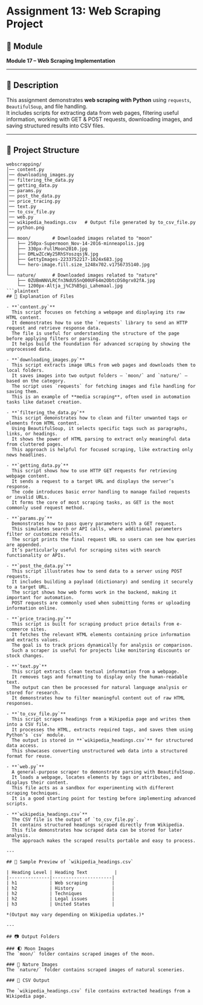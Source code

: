 # Assignment 13: Web Scraping Project  

## 📌 Module  
**Module 17 – Web Scraping Implementation**  

---

## 📄 Description  
This assignment demonstrates **web scraping with Python** using `requests`, `BeautifulSoup`, and file handling.  
It includes scripts for extracting data from web pages, filtering useful information, working with GET & POST requests, downloading images, and saving structured results into CSV files.  

---

## 📂 Project Structure  

```plaintext
webscrapping/
│── content.py
│── downloading_images.py
│── filtering_the_data.py
│── getting_data.py
│── params.py
│── post_the_data.py
│── price_tracing.py
│── text.py
│── to_csv_file.py
│── web.py
│── wikipedia_headings.csv   # Output file generated by to_csv_file.py
│── python.png
│
├── moon/        # Downloaded images related to "moon"
│   ├── 250px-Supermoon_Nov-14-2016-minneapolis.jpg
│   ├── 330px-FullMoon2010.jpg
│   ├── DMLwZCcWy25RhSYoszqsjN.jpg
│   ├── GettyImages-2233752217-1024x683.jpg
│   └── hero-image.fill.size_1248x702.v1756735140.jpg
│
└── nature/      # Downloaded images related to "nature"
    ├── 0ZUBmNNVLRCfn3NdU55nQ00UF64m2ObtcDS0grx02fA.jpg
    └── 1200px-Altja_j%C3%B5gi_Lahemaal.jpg
```plaintext
## 📝 Explanation of Files  

- **`content.py`**  
  This script focuses on fetching a webpage and displaying its raw HTML content.  
  It demonstrates how to use the `requests` library to send an HTTP request and retrieve response data.  
  The file is useful for understanding the structure of the page before applying filters or parsing.  
  It helps build the foundation for advanced scraping by showing the unprocessed data.  

- **`downloading_images.py`**  
  This script extracts image URLs from web pages and downloads them to local folders.  
  It saves images into two output folders – `moon/` and `nature/` – based on the category.  
  The script uses `requests` for fetching images and file handling for saving them.  
  This is an example of **media scraping**, often used in automation tasks like dataset creation.  

- **`filtering_the_data.py`**  
  This script demonstrates how to clean and filter unwanted tags or elements from HTML content.  
  Using BeautifulSoup, it selects specific tags such as paragraphs, links, or headings.  
  It shows the power of HTML parsing to extract only meaningful data from cluttered pages.  
  This approach is helpful for focused scraping, like extracting only news headlines.  

- **`getting_data.py`**  
  This script shows how to use HTTP GET requests for retrieving webpage content.  
  It sends a request to a target URL and displays the server’s response.  
  The code introduces basic error handling to manage failed requests or invalid URLs.  
  It forms the core of most scraping tasks, as GET is the most commonly used request method.  

- **`params.py`**  
  Demonstrates how to pass query parameters with a GET request.  
  This simulates search or API calls, where additional parameters filter or customize results.  
  The script prints the final request URL so users can see how queries are appended.  
  It’s particularly useful for scraping sites with search functionality or APIs.  

- **`post_the_data.py`**  
  This script illustrates how to send data to a server using POST requests.  
  It includes building a payload (dictionary) and sending it securely to a target URL.  
  The script shows how web forms work in the backend, making it important for automation.  
  POST requests are commonly used when submitting forms or uploading information online.  

- **`price_tracing.py`**  
  This script is built for scraping product price details from e-commerce sites.  
  It fetches the relevant HTML elements containing price information and extracts values.  
  The goal is to track prices dynamically for analysis or comparison.  
  Such a scraper is useful for projects like monitoring discounts or stock changes.  

- **`text.py`**  
  This script extracts clean textual information from a webpage.  
  It removes tags and formatting to display only the human-readable text.  
  The output can then be processed for natural language analysis or stored for research.  
  It demonstrates how to filter meaningful content out of raw HTML responses.  

- **`to_csv_file.py`**  
  This script scrapes headings from a Wikipedia page and writes them into a CSV file.  
  It processes the HTML, extracts required tags, and saves them using Python’s `csv` module.  
  The output is stored in **`wikipedia_headings.csv`** for structured data access.  
  This showcases converting unstructured web data into a structured format for reuse.  

- **`web.py`**  
  A general-purpose scraper to demonstrate parsing with BeautifulSoup.  
  It loads a webpage, locates elements by tags or attributes, and displays their content.  
  This file acts as a sandbox for experimenting with different scraping techniques.  
  It is a good starting point for testing before implementing advanced scripts.  

- **`wikipedia_headings.csv`**  
  The CSV file is the output of `to_csv_file.py`.  
  It contains structured headings scraped directly from Wikipedia.  
  This file demonstrates how scraped data can be stored for later analysis.  
  The approach makes the scraped results portable and easy to process.  
  
---

## 📑 Sample Preview of `wikipedia_headings.csv`  

| Heading Level | Heading Text          |
|---------------|----------------------|
| h1            | Web scraping         |
| h2            | History              |
| h2            | Techniques           |
| h2            | Legal issues         |
| h3            | United States        |

*(Output may vary depending on Wikipedia updates.)*  

---

## 📷 Output Folders  

### 🌓 Moon Images  
The `moon/` folder contains scraped images of the moon.  

### 🌿 Nature Images  
The `nature/` folder contains scraped images of natural sceneries.  

### 📑 CSV Output  

The `wikipedia_headings.csv` file contains extracted headings from a Wikipedia page.  

